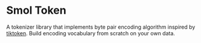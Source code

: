 # Smol Token

A tokenizer library that implements byte pair encoding algorithm inspired by [tiktoken](https://github.com/openai/tiktoken). Build encoding vocabulary from scratch on your own data.
